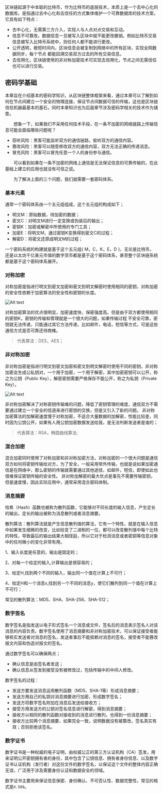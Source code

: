 区块链起源于中本聪的比特币，作为比特币的底层技术，本质上是一个去中心化的数据库。是指通过去中心化和去信任的方式集体维护一个可靠数据库的技术方案，它具有如下特点：

- 去中心化，无需第三方介入，实现人与人点对点交易和互动。
- 信息不可篡改，数据信息一旦被写入区块中就不能更改撤销。例如比特币交易信息被写入比特币系统中，则任何人都不能进行更改。
- 公开透明，极短时间内，区块信息会被复制到网络中的所有区块，实现全网数据同步，每个节点 都能回溯交易双方过去的所有交易信息。
- 去信用化，区块链使用的非对称加密技术可实现去信用化，节点之间无需信任也可以进行交易。

## 密码学基础

本章旨在介绍基本的密码学知识，从区块链整体框架来看，通过本章可以了解到如何在节点间建立一个安全的物理连接，保证节点间数据可信的传输，这也是区块链信任机器最基本的基石，同时本章知识也为后面章节涉及密码学相关的技术作为铺垫。

&emsp;&emsp;想象一下，如果我们不采用任何技术手段，在一条不加密的网络链路上传输信息可能会面临哪些问题呢？
- 窃听风险：黑客可能监听双方的通信链路，偷听双方的通信内容。
- 篡改风险：黑客可以随意修改双方的通信内容，双方无法正确的传递消息。
- 冒充风险：黑客可以冒充任意一个人的身份参与通信。

&emsp;&emsp;可以看到如果在一条不加密的网络上通信是无法保证信息的可靠传输的，在此基础上建立的应用也就没有可信之说。

&emsp;&emsp;为了解决上面的三个问题，我们就需要一套密码体系。

### 基本元素
通常一个密码体系由一个五元组组成，这个五元组的构成如下；
- 明文M：原始数据，待加密的数据；
- 密文C：对明文M进行一定变换或伪装后的输出；
- 密钥K：加密或解密中所使用的专门工具；
- 加密E：将明文M，通过密钥K变换得到密文C的过程；
- 解密D：将密文还原成明文M的过程；


一个密码系统的构建就是基于这个五元组{ M，C，K，E，D }，无论是比特币，还是以太坊千亿美元市值的数字货币都是基于这个密码体系，甚至整个区块链系统都是基于这个密码体系展开。

### 对称加密
对称加密是指进行明文到密文加密和密文到明文解密时使用相同的密钥，对称加密的安全性依赖于加密算法的安全性和密钥的长度。

![Alt text](https://github.com/Ice-Storm/structure-and-interpretation-of-blockchain/blob/master/img/chapter_1/1.png?raw=true)

对称加密算法的优点很明显，加密速度快，保密强度高。但是由于双方都使用相同的密钥K，密钥的传输和管理就是一个很大的问题，如果传输过程
不安全可靠，密钥就无法传递，只能通过其它方法传递，比如邮件，电话，短信等方式，可是这些通信方式是否可靠还待商榷。

> 代表算法：DES，AES；

### 非对称加密
非对称加密是指进行明文到密文加密和密文到明文解密时使用不同的密钥，非对称加密会生成公私钥对，一个用于加密，一个用于解密，其中加密密钥可以公开，称之为公钥（Public Key），解密密钥需要严格保存不能公开，称之为私钥（Private Key）。

![Alt text](https://github.com/Ice-Storm/structure-and-interpretation-of-blockchain/blob/master/img/chapter_1/2.png?raw=true)


非对称加密解决了对称密钥传输难的问题，降低了密钥管理的难度，通信双方不需要通过建立一个安全的信道来进行密钥的交换，但是又引入了新的问题。
非对称加密算法的加解密速度慢于对称加密，不适合大量数据的加解密，性能比较差，同时因为公钥公开，如果有人用公钥加密数据发送给我，是无法判断发送者是谁的；

> 代表算法：RSA，椭圆曲线算法;

### 混合加密
混合加密同时使用了对称加密和非对称加密方法，对称加密的一个很大问题是通信双方如何将密钥传输给对方，为了安全，一般采用带外传输，也就是说如果加密通信是在网络中，那么密钥的传输就需要通过其他途径，如邮件，短信，即使如此也很难保证密钥传输的安全性。
非对称加解密的最大优点是事先不需要传输密钥，但是速度慢，因此实际应用中，通常采用混合密码体制。

### 消息摘要
哈希（Hash）函数也被称为散列函数，它能够对不同长度的输入信息，产生定长的输出，定长的输出被称为消息散列或者消息摘要。

散列算法：散列算法就是产生信息散列值的算法，它有一个特性，就是在输入信息中如果发生细微的改变，比如给变了二进制的一位，都可以改变散列值中每个比特的特性，导致最后的输出结果大相径庭，所以它对于检测消息或者密钥等信息对象中的任何微小的变化非常有用。

1、输入长度是任意的，输出是固定的；

2、对每一个给定的输入,计算输出是很容易的；

3、给定H,找到两个不同的输入，输出同一个值在计算上不可行；

4、给定H和一个消息x,找到另一个不同的消息y，使它们散列到同一个值在计算上不可行；

常见的散列算法：MD5、SHA、SHA-256、SHA-512；

### 数字签名
数字签名是指发送以电子形式签名一个消息或文件，签名后的消息表示签名人对该消息的内容负责。数字签名使用了消息摘要和非对称加密技术，可以保证接受者能够核实发送者对消息的签名，发送者事后不能抵赖对消息的签名，接受者不能篡改报文内容和伪造对报文的签名。

通过数字签名可以确保两点；
- 确认信息是由签名者发送；
- 确认信息从签发到接受没有被修改过，包括传输中的中间人修改。

数字签名的过程：
- 发送方要发送消息运用散列函数（MD5、SHA-1等）形成消息摘要；
- 发送方用自己的私钥对消息摘要进行加密，形成数字签名；
- 发送方将数字签名附加在消息后发送给接收方；
- 接受方用发送方的公钥对签名信息进行解密，得到消息摘要；
- 接收方以相同的散列函数对接收到的消息进行散列，也得到一份消息摘要；
- 接收方比较两个消息摘要，如果完全一致，说明数据没有被篡改，签名真实有效；否则拒绝该签名。

### 数字证书
数字证书是一种权威的电子证明，由权威公正的第三方认证机构（CA）签发，用来证明公开密钥拥有者的身份，其中包含了公钥信息、拥有者身份信息、以及数字证书认证机构（发行者）对这份文件的数字签名，以保证这个文件的整体内容正确无误，广泛用于涉及需要身份认证和数据安全的领域。

数字证书主要用来保证信息保密、身份确认、不可否认性、数据完整性，常见的格式是`X.509`。

